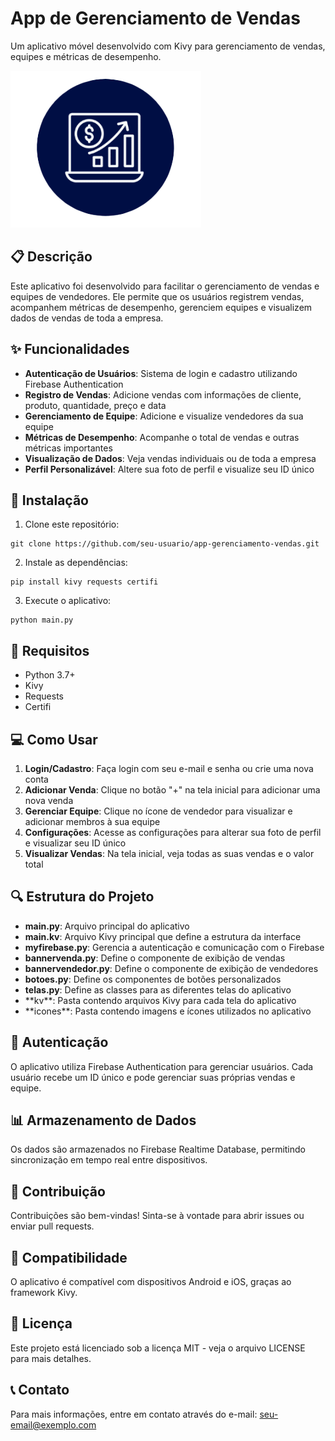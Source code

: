 # App de Gerenciamento de Vendas

Um aplicativo móvel desenvolvido com Kivy para gerenciamento de vendas, equipes e métricas de desempenho.

![Logo do Aplicativo](icones\logo.png)

## 📋 Descrição

Este aplicativo foi desenvolvido para facilitar o gerenciamento de vendas e equipes de vendedores. Ele permite que os usuários registrem vendas, acompanhem métricas de desempenho, gerenciem equipes e visualizem dados de vendas de toda a empresa.

## ✨ Funcionalidades

- **Autenticação de Usuários**: Sistema de login e cadastro utilizando Firebase Authentication
- **Registro de Vendas**: Adicione vendas com informações de cliente, produto, quantidade, preço e data
- **Gerenciamento de Equipe**: Adicione e visualize vendedores da sua equipe
- **Métricas de Desempenho**: Acompanhe o total de vendas e outras métricas importantes
- **Visualização de Dados**: Veja vendas individuais ou de toda a empresa
- **Perfil Personalizável**: Altere sua foto de perfil e visualize seu ID único

## 🚀 Instalação

1. Clone este repositório:
```
git clone https://github.com/seu-usuario/app-gerenciamento-vendas.git
```

2. Instale as dependências:
```
pip install kivy requests certifi
```

3. Execute o aplicativo:
```
python main.py
```

## 🔧 Requisitos

- Python 3.7+
- Kivy
- Requests
- Certifi

## 💻 Como Usar

1. **Login/Cadastro**: Faça login com seu e-mail e senha ou crie uma nova conta
2. **Adicionar Venda**: Clique no botão "+" na tela inicial para adicionar uma nova venda
3. **Gerenciar Equipe**: Clique no ícone de vendedor para visualizar e adicionar membros à sua equipe
4. **Configurações**: Acesse as configurações para alterar sua foto de perfil e visualizar seu ID único
5. **Visualizar Vendas**: Na tela inicial, veja todas as suas vendas e o valor total

## 🔍 Estrutura do Projeto

- **main.py**: Arquivo principal do aplicativo
- **main.kv**: Arquivo Kivy principal que define a estrutura da interface
- **myfirebase.py**: Gerencia a autenticação e comunicação com o Firebase
- **bannervenda.py**: Define o componente de exibição de vendas
- **bannervendedor.py**: Define o componente de exibição de vendedores
- **botoes.py**: Define os componentes de botões personalizados
- **telas.py**: Define as classes para as diferentes telas do aplicativo
- **kv\**: Pasta contendo arquivos Kivy para cada tela do aplicativo
- **icones\**: Pasta contendo imagens e ícones utilizados no aplicativo

## 🔐 Autenticação

O aplicativo utiliza Firebase Authentication para gerenciar usuários. Cada usuário recebe um ID único e pode gerenciar suas próprias vendas e equipe.

## 📊 Armazenamento de Dados

Os dados são armazenados no Firebase Realtime Database, permitindo sincronização em tempo real entre dispositivos.

## 🤝 Contribuição

Contribuições são bem-vindas! Sinta-se à vontade para abrir issues ou enviar pull requests.

## 📱 Compatibilidade

O aplicativo é compatível com dispositivos Android e iOS, graças ao framework Kivy.

## 📄 Licença

Este projeto está licenciado sob a licença MIT - veja o arquivo LICENSE para mais detalhes.

## 📞 Contato

Para mais informações, entre em contato através do e-mail: seu-email@exemplo.com
